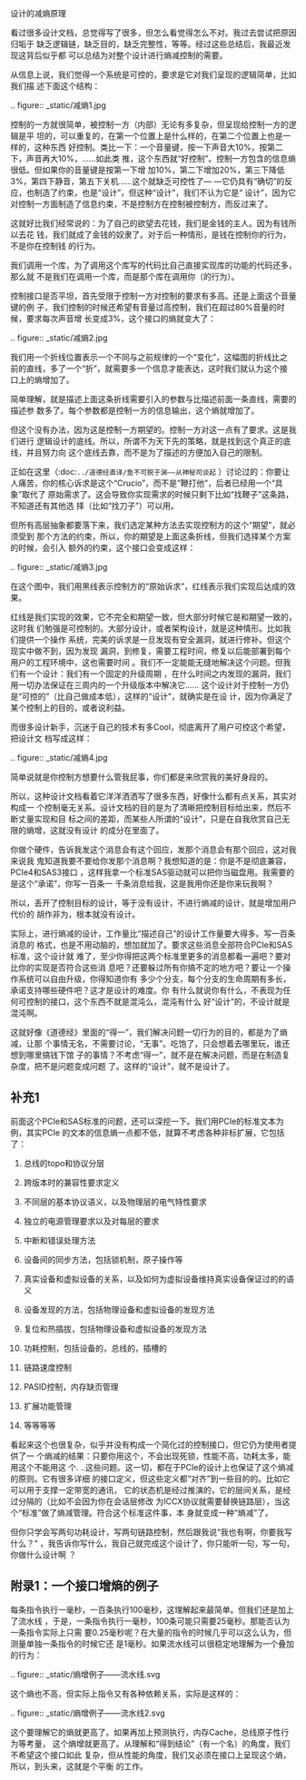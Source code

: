     
设计的减熵原理

看过很多设计文档，总觉得写了很多，但怎么看觉得怎么不对。我过去尝试把原因归垢于
缺乏逻辑链，缺乏目的，缺乏完整性，等等。经过这些总结后，我最近发现这背后似乎都
可以总结为对整个设计进行熵减控制的需要。

从信息上说，我们觉得一个系统是可控的，要求是它对我们呈现的逻辑简单，比如我们描
述下面这个结构：

  .. figure:: _static/减熵1.jpg

控制的一方就很简单，被控制一方（内部）无论有多复杂，但呈现给控制一方的逻辑是平
坦的，可以重复的，在第一个位置上是什么样的，在第二个位置上也是一样的，这种东西
好控制。类比一下：一个音量键，按一下声音大10%，按第二下，声音再大10%，……如此类
推，这个东西就“好控制”。控制一方包含的信息熵很低。但如果你的音量键是按第一下增
加10%，第二下增加20%，第三下降低3%，第四下静音，第五下关机……这个就缺乏可控性了—
—它仍具有“确切”的反应，也制造了约束，也是“设计”，但这种“设计”，我们不认为它是“
设计”，因为它对控制一方面制造了信息约束，不是控制方在控制被控制方，而反过来了。

这就好比我们经常说的：为了自己的欲望去花钱，我们是金钱的主人。因为有钱所以去花
钱，我们就成了金钱的奴隶了。对于后一种情形，是钱在控制你的行为，不是你在控制钱
的行为。

我们调用一个库，为了调用这个库写的代码比自己直接实现库的功能的代码还多，那么就
不是我们在调用一个库，而是那个库在调用你（的行为）。

控制接口是否平坦，首先受限于控制一方对控制的要求有多高。还是上面这个音量键的例
子，我们控制的时候还希望有音量过高控制，我们在超过80%音量的时候，要求每次声音增
长变成3%，这个接口的熵就变大了：

  .. figure:: _static/减熵2.jpg

  我们用一个折线位置表示一个不同与之前规律的一个“变化”，这幅图的折线比之
  前的直线，多了一个“折”，就需要多一个信息才能表达，这时我们就认为这个接
  口上的熵增加了。

简单理解，就是描述上面这条折线需要引入的参数与比描述前面一条直线，需要的描述参
数多了。每个参数都是控制一方的信息输出，这个熵就增加了。

但这个没有办法，因为这是控制一方期望的。控制一方对这一点有了要求。这是我们进行
逻辑设计的底线。所以，所谓不为天下先的策略，就是找到这个真正的底线，并且努力向
这个底线去靠，而不是为了描述的方便加入自己的限制。

正如在这里（:doc:`../道德经直译/鱼不可脱于渊——从神秘司谈起` ）讨论过的：你要让
人痛苦，你的核心诉求是这个“Crucio”，而不是“鞭打他”，后者已经用一个“具象”取代了
原始需求了。这会导致你实现需求的时候只剩下比如“找鞭子”这条路，不知道还有其他选
择（比如“找刀子”）可以用。

但所有高层抽象都要落下来，我们选定某种方法去实现控制方的这个“期望”，就必须受到
那个方法的约束，所以，你的期望是上面这条折线，但我们选择某个方案的时候，会引入
额外的约束，这个接口会变成这样：

  .. figure:: _static/减熵3.jpg

在这个图中，我们用黑线表示控制方的“原始诉求”，红线表示我们实现后达成的效果。

红线是我们实现的效果，它不完全和期望一致，但大部分时候它是和期望一致的，这时我
们勉强是可控制的。大部分设计，或者架构设计，就是这种情形。比如我们提供一个操作
系统，完美的诉求是一旦发现有安全漏洞，就进行修补。但这个现实中做不到，因为发现
漏洞，到修复，需要工程时间，修复以后能部署到每个用户的工程环境中，这也需要时间
。我们不一定能能无缝地解决这个问题。但我们有一个设计：我们有一个固定的升级周期
，在什么时间之内发现的漏洞，我们用一切办法保证在三周内的一个升级版本中解决它……
这个设计对于控制一方仍是“可控的”（比自己做成本低），这样的“设计”，就确实是在设
计，因为你满足了某个控制上的目的，或者说利益。

而很多设计新手，沉迷于自己的技术有多Cool，彻底离开了用户可控这个希望，把设计文
档写成这样：

  .. figure:: _static/减熵4.jpg
  
简单说就是你控制方想要什么管我屁事，你们都是来欣赏我的美好身段的。

所以，这种设计文档看着它洋洋洒洒写了很多东西，好像什么都有点关系，其实对构成一
个控制毫无关系。设计文档的目的是为了清晰把控制目标给出来，然后不断丈量实现和目
标之间的差距，而某些人所谓的“设计”，只是在自我欣赏自己无限的熵增，这就没有设计
的成分在里面了。

你做个硬件，告诉我发这个消息会有这个回应，发那个消息会有那个回应，这对我来说我
鬼知道我要不要给你发那个消息啊？我想知道的是：你是不是彻底兼容，PCIe4和SAS3接口
，这样我拿一个标准SAS驱动就可以把你当磁盘用。我需要的是这个“承诺”，你写一百条一
千条消息给我，这是我用你还是你来玩我啊？

所以，丢开了控制目标的设计，等于没有设计，不进行熵减的设计，就是增加用户代价的
胡作非为，根本就没有设计。

实际上，进行熵减的设计，工作量比“描述自己”的设计工作量要大得多。写一百条消息的
格式，也是不用动脑的，想加就加了。要求这些消息全部符合PCIe和SAS标准，这个设计就
难了，至少你得把这两个标准里更多的消息都看一遍吧？要对比你的实现是否符合这些消
息吧？还要躲过所有你搞不定的地方吧？要让一个操作系统可以自由升级，你得知道你有
多少个分支，每个分支的生命周期有多长，承诺支持哪些硬件吧？这才是设计的难度。你
有什么就说你有什么，不表现为任何可控制的接口，这个东西不就是混沌么，混沌有什么
好“设计”的，不设计就是混沌啊。

这就好像《道德经》里面的“得一”，我们解决问题一切行为的目的，都是为了熵减，让那
个事情无名，不需要讨论，“无事”。吃饱了，只会想着去哪里玩，谁还想到哪里搞钱下馆
子的事情？不考虑“得一”，就不是在解决问题，而是在制造复杂度，把不是问题变成问题
了。这样的“设计”，就不是设计了。

## 补充1
前面这个PCIe和SAS标准的问题，还可以深挖一下。我们用PCIe的标准文本为例，其实PCIe
的文本的信息熵一点都不低，就算不考虑各种非标扩展，它包括了：

1. 总线的topo和协议分层

2. 跨版本时的兼容性要求定义

3. 不同层的基本协议语义，以及物理层的电气特性要求

4. 独立的电源管理要求以及对每层的要求

5. 中断和错误处理方法

6. 设备间的同步方法，包括锁机制，原子操作等

7. 真实设备和虚拟设备的关系，以及如何为虚拟设备维持真实设备保证过的的语义

8. 设备发现的方法，包括物理设备和虚拟设备的发现方法

9. 复位和热插拔，包括物理设备和虚拟设备的发现方法

10. 功耗控制，包括设备的，总线的，插槽的

11. 链路速度控制

12. PASID控制，内存缺页管理

13. 扩展功能管理

14. 等等等等

看起来这个也很复杂，似乎并没有构成一个简化过的控制接口，但它仍为使用者提供了一
个熵减的结果：只要你用这个，不会出现死锁，性能不高，功耗太多，能用这个不能用这
个. ..这些问题。这一切，都在于PCIe的设计上也保证了这个熵减的原则。它有很多详细
的接口定义，但这些定义都“对齐”到一些目的的。比如它可以用于支撑一定带宽的通讯，
它的状态机是经过推演的，它的层间关系，是经过分隔的（比如不会因为你在会话层修改
为ICCX协议就需要替换链路层），当这个“标准”做了熵减管理。符合这个标准这件事，本
身就变成一种“熵减”了。

但你只学会写两句功耗设计，写两句链路控制，然后跟我说“我也有啊，你要我写什么？”
，我告诉你写什么，我自己就完成这个设计了，你只能听一句，写一句，你做什么设计啊
？

## 附录1：一个接口增熵的例子

每条指令执行一毫秒，一百条执行100毫秒，这理解起来最简单。但我们还是加上了流水线
，于是，一条指令执行一毫秒，100条可能只需要25毫秒。那能否认为一条指令实际上只需
要0.25毫秒呢？在大量的指令的时候几乎可以这么认为，但测量单独一条指令的时候它还
是1毫秒。如果流水线可以很稳定地理解为一个叠加的行为：

.. figure:: _static/熵增例子——流水线.svg

这个熵也不高，但实际上指令又有各种依赖关系，实际是这样的：

.. figure:: _static/熵增例子——流水线2.svg

这个要理解它的熵就更高了。如果再加上预测执行，内存Cache，总线原子性行为等考量，
这个熵增就更高了。从理解和“得到结论”（有一个名）的角度，我们不希望这个接口如此
复杂，但从性能的角度，我们又必须在接口上呈现这个熵，所以，到头来，这就是个平衡
的工作。
